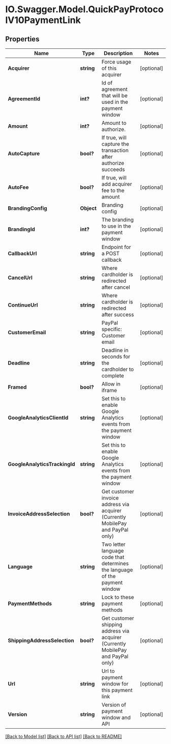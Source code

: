 # IO.Swagger.Model.QuickPayProtocolV10PaymentLink
## Properties

Name | Type | Description | Notes
------------ | ------------- | ------------- | -------------
**Acquirer** | **string** | Force usage of this acquirer | [optional] 
**AgreementId** | **int?** | Id of agreement that will be used in the payment window | [optional] 
**Amount** | **int?** | Amount to authorize. | [optional] 
**AutoCapture** | **bool?** | If true, will capture the transaction after authorize succeeds | [optional] 
**AutoFee** | **bool?** | If true, will add acquirer fee to the amount | [optional] 
**BrandingConfig** | **Object** | Branding config | [optional] 
**BrandingId** | **int?** | The branding to use in the payment window | [optional] 
**CallbackUrl** | **string** | Endpoint for a POST callback | [optional] 
**CancelUrl** | **string** | Where cardholder is redirected after cancel | [optional] 
**ContinueUrl** | **string** | Where cardholder is redirected after success | [optional] 
**CustomerEmail** | **string** | PayPal specific: Customer email | [optional] 
**Deadline** | **string** | Deadline in seconds for the cardholder to complete | [optional] 
**Framed** | **bool?** | Allow in iframe | [optional] 
**GoogleAnalyticsClientId** | **string** | Set this to enable Google Analytics events from the payment window | [optional] 
**GoogleAnalyticsTrackingId** | **string** | Set this to enable Google Analytics events from the payment window | [optional] 
**InvoiceAddressSelection** | **bool?** | Get customer invoice address via acquirer (Currently MobilePay and PayPal only) | [optional] 
**Language** | **string** | Two letter language code that determines the language of the payment window | [optional] 
**PaymentMethods** | **string** | Lock to these payment methods | [optional] 
**ShippingAddressSelection** | **bool?** | Get customer shipping address via acquirer (Currently MobilePay and PayPal only) | [optional] 
**Url** | **string** | Url to payment window for this payment link | [optional] 
**Version** | **string** | Version of payment window and API | [optional] 

[[Back to Model list]](../README.md#documentation-for-models) [[Back to API list]](../README.md#documentation-for-api-endpoints) [[Back to README]](../README.md)


